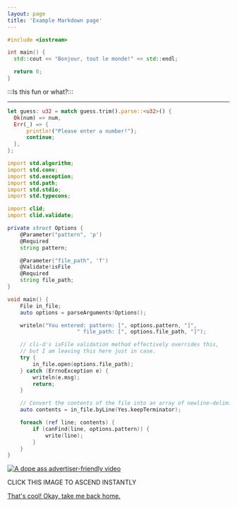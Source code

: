 ```yaml
---
layout: page
title: 'Example Markdown page'
---
```


```cpp
#include <iostream>

int main() {
  std::cout << "Bonjour, tout le monde!" << std::endl;

  return 0;
}
```

:::Is this fun or what?:::

---

```rust
let guess: u32 = match guess.trim().parse::<u32>() {
  Ok(num) => num,
  Err(_) => {
      println!("Please enter a number!");
      continue;
  },
};
```
```d
import std.algorithm;
import std.conv;
import std.exception;
import std.path;
import std.stdio;
import std.typecons;

import clid;
import clid.validate;

private struct Options {
	@Parameter("pattern", 'p')
	@Required
	string pattern;

	@Parameter("file_path", 'f')
	@Validate!isFile
	@Required
	string file_path;
}

void main() {
	File in_file;
	auto options = parseArguments!Options();

	writeln("You entered: pattern: [", options.pattern, "]",
	                  " file_path: [", options.file_path, "]");

	// cli-d's isFile validation method effectively overrides this,
	// but I am leaving this here just in case.
	try {
		in_file.open(options.file_path);
	} catch (ErrnoException e) {
		writeln(e.msg);
		return;
	}

	// Convert the contents of the file into an array of newline-delimited strings
	auto contents = in_file.byLine(Yes.keepTerminator);

	foreach (ref line; contents) {
		if (canFind(line, options.pattern)) {
			write(line);
		}
	}
}
```
[![A dope ass advertiser-friendly video](https://img.youtube.com/vi/IndDk5xtye0/0.jpg)](https://www.youtube.com/watch?v=IndDk5xtye0 "Si K. K. o Mode")

CLICK THIS IMAGE TO ASCEND INSTANTLY


[That's cool! Okay, take me back home.](/)
